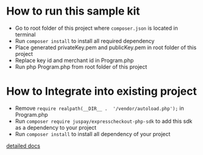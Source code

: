 # How to run this sample kit
- Go to root folder of this project where ```composer.json``` is located in terminal
- Run ```composer install``` to install all required dependency
- Place generated privateKey.pem and publicKey.pem in root folder of this project
- Replace key id and merchant id in Program.php
- Run php Program.php from root folder of this project

# How to Integrate into existing project
- Remove ```require realpath(__DIR__ .  '/vendor/autoload.php');``` in Program.php
- Run ```composer require juspay/expresscheckout-php-sdk``` to add this sdk as a dependency to your project
- Run ```composer install``` to install all dependency of your project

[detailed docs](https://packagist.org/packages/juspay/expresscheckout-php-sdk)